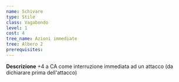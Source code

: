 ```yaml
---
name: Schivare
type: Stile
class: Vagabondo
level: 1
cost: 4
tree_name: Azioni immediate
tree: Albero 2
prerequisites: 
---
```


**Descrizione**
+4 a CA come interruzione immediata ad un attacco (da dichiarare prima dell'attacco)